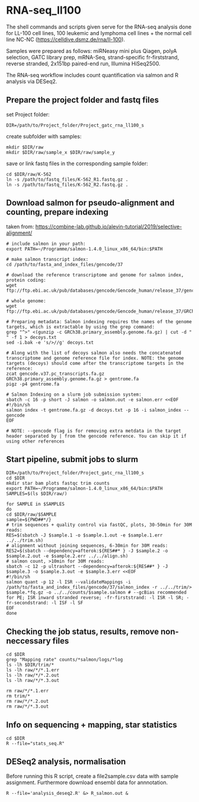 # RNA-seq_ll100
The shell commands and scripts given serve for the RNA-seq analysis done for LL-100 cell lines, 100 leukemic and lymphoma cell lines + the normal cell line NC-NC (https://celldive.dsmz.de/rna/ll-100). 

Samples were prepared as follows: miRNeasy mini plus Qiagen, polyA selection, GATC library prep, mRNA-Seq, strand-specific fr-firststrand, reverse stranded, 2x151bp paired-end run, Illumina HiSeq2500.

The RNA-seq workflow includes count quantification via salmon and R analysis via DESeq2.


## Prepare the project folder and fastq files
set Project folder:
```
DIR=/path/to/Project_folder/Project_gatc_rna_ll100_s
```

create subfolder with samples:
```
mkdir $DIR/raw
mkdir $DIR/raw/sample_x $DIR/raw/sample_y
```

save or link fastq files in the corresponding sample folder:
```
cd $DIR/raw/K-562
ln -s /path/to/fastq_files/K-562_R1.fastq.gz .
ln -s /path/to/fastq_files/K-562_R2.fastq.gz .
```


## Download salmon for pseudo-alignment and counting, prepare indexing
taken from: https://combine-lab.github.io/alevin-tutorial/2019/selective-alignment/
```
# include salmon in your path:
export PATH=~/Programme/salmon-1.4.0_linux_x86_64/bin:$PATH

# make salmon transcript index:
cd /path/to/fasta_and_index_files/gencode/37

# download the reference transcriptome and genome for salmon index, protein coding:
wget ftp://ftp.ebi.ac.uk/pub/databases/gencode/Gencode_human/release_37/gencode.v37.pc_transcripts.fa.gz

# whole genome:
wget ftp://ftp.ebi.ac.uk/pub/databases/gencode/Gencode_human/release_37/GRCh38.primary_assembly.genome.fa.gz

# Preparing metadata: Salmon indexing requires the names of the genome targets, which is extractable by using the grep command:
grep "^>" <(gunzip -c GRCh38.primary_assembly.genome.fa.gz) | cut -d " " -f 1 > decoys.txt
sed -i.bak -e 's/>//g' decoys.txt

# Along with the list of decoys salmon also needs the concatenated transcriptome and genome reference file for index. NOTE: the genome targets (decoys) should come after the transcriptome targets in the reference:
zcat gencode.v37.pc_transcripts.fa.gz GRCh38.primary_assembly.genome.fa.gz > gentrome.fa
pigz -p4 gentrome.fa

# Salmon Indexing on a slurm job submission system:
sbatch -c 16 -p short -J salmon -o salmon.out -e salmon.err <<EOF
#!/bin/sh
salmon index -t gentrome.fa.gz -d decoys.txt -p 16 -i salmon_index --gencode
EOF

# NOTE: --gencode flag is for removing extra metdata in the target header separated by | from the gencode reference. You can skip it if using other references
```


## Start pipeline, submit jobs to slurm
```
DIR=/path/to/Project_folder/Project_gatc_rna_ll100_s
cd $DIR
mkdir star bam plots fastqc trim counts
export PATH=~/Programme/salmon-1.4.0_linux_x86_64/bin:$PATH
SAMPLES=$(ls $DIR/raw/)

for SAMPLE in $SAMPLES
do
cd $DIR/raw/$SAMPLE
sample=${PWD##*/}
# trim sequences + quality control via fastQC, plots, 30-50min for 30M reads:
RES=$(sbatch -J $sample.1 -o $sample.1.out -e $sample.1.err ../../trim.sh)
# alignment without joining sequences, 6-30min for 30M reads:
RES2=$(sbatch --dependency=afterok:${RES##* } -J $sample.2 -o $sample.2.out -e $sample.2.err ../../align.sh)
# salmon count, >10min for 30M reads:
sbatch -c 12 -p ultrashort --dependency=afterok:${RES##* } -J $sample.3 -o $sample.3.out -e $sample.3.err <<EOF
#!/bin/sh
salmon quant -p 12 -l ISR --validateMappings -i /path/to/fasta_and_index_files/gencode/37/salmon_index -r ../../trim/> $sample.*fq.gz -o ../../counts/$sample.salmon # --gcBias recommended for PE; ISR inward stranded reverse; -fr-firststrand: -l ISR -l SR; -fr-secondstrand: -l ISF -l SF
EOF
done
```


## Checking the job status, results, remove non-neccessary files
```
cd $DIR
grep "Mapping rate" counts/*salmon/logs/*log
ls -lh $DIR/trim/*
ls -lh raw/*/*.1.err
ls -lh raw/*/*.2.out
ls -lh raw/*/*.3.out

rm raw/*/*.1.err
rm trim/*
rm raw/*/*.2.out
rm raw/*/*.3.out
```


## Info on sequencing + mapping, star statistics
```
cd $DIR
R --file="stats_seq.R"
```


## DESeq2 analysis, normalisation
Before running this R script, create a file2sample.csv data with sample assignment. Furthermore download ensembl data for annnotation.
```
R --file='analysis_deseq2.R' &> R_salmon.out &
```


